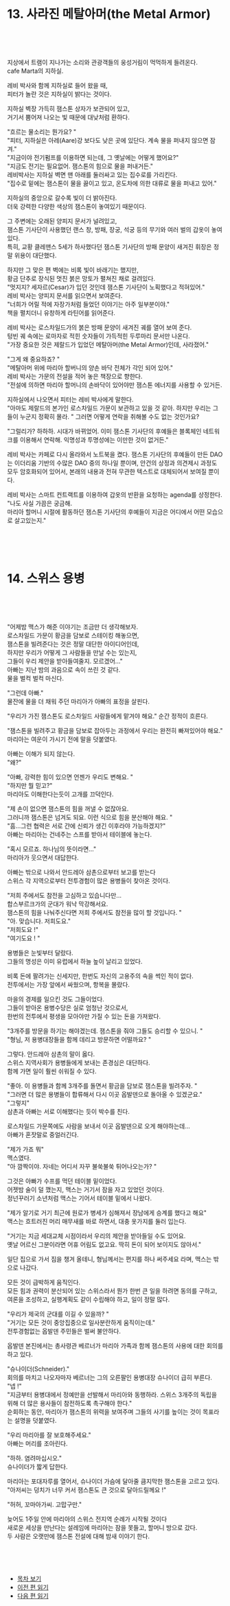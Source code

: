 # 13. 사라진 메탈아머(the Metal Armor) <br>
<br><br><br>

지상에서 트램이 지나가는 소리와 관광객들의 웅성거림이 먹먹하게 들려온다. <br>
cafe Marta의 지하실.<br>

레비 박사와 함께 지하실로 들어 왔을 때, <br>
피터가 놀란 것은 지하실이 밝다는 것이다. <br>

지하실 벽장 가득히 잼스톤 상자가 보관되어 있고, <br>
거기서 뿜어져 나오는 빛 때문에 대낮처럼 환하다. <br>

"흐르는 물소리는 뭔가요? " <br>
"피터, 지하실은 아레(Aare)강 보다도 낮은 곳에 있단다. 계속 물을 퍼내지 않으면 잠겨." <br>
"지금이야 전기펌프를 이용하면 되는데, 그 옛날에는 어떻게 했어요?" <br>
"지금도 전기는 필요없어. 잼스톤의 힘으로 물을 퍼내거든." <br>
레비박사는 지하실 벽면 맨 아래를 둘러싸고 있는 집수로를 가리킨다. <br>
"집수로 밑에는 잼스톤이 물을 끓이고 있고, 온도차에 의한 대류로 물을 퍼내고 있어." <br>

지하실의 중앙으로 갈수록 빛이 더 밝아진다. <br>
더욱 강력한 다양한 색상의 잼스톤이 놓여있기 때문이다.<br>

그 주변에는 오래된 양피지 문서가 널려있고, <br>
잼스톤 기사단이 사용했던 랜스 창, 방패, 장궁, 석궁 등의 무기와 여러 벌의 갑옷이 놓여있다. <br>
특히, 교황 클레맨스 5세가 하사했다던 잼스톤 기사단의 방패 문양이 새겨진 휘장은 정말 위용이 대단했다. <br>

하지만 그 맞은 편 벽에는 비록 빛이 바래기는 했지만, <br>
황금 단추로 장식된 멋진 붉은 망토가 펼쳐진 채로 걸려있다.<br>
"멋지지? 세자르(Cesar)가 입던 것인데 잼스톤 기사단이 노획했다고 적혀있어." <br>
레비 박사는 양피지 문서를 읽으면서 보여준다.<br>
"너희가 어릴 적에 자장가처럼 들었던 이야기는 아주 일부분이야."<br>
책을 펼치더니 유창하게 라틴어를 읽어준다.<br>

레비 박사는 로스차일드가의 붉은 방패 문양이 새겨진 궤를 열어 보여 준다. <br>
텅빈 궤 속에는 로마자로 적힌 숫자들이 가득적힌 두루마리 문서만 나온다.<br>
"가장 중요한 것은 제랄드가 입었던 메탈아머(the Metal Armor)인데, 사라졌어." <br>

"그게 왜 중요하죠? " <br>
"메탈아머 위에 마리아 할버니의 양손 바닥 전체가 각인 되어 있어." <br>
레비 박사는 가문의 전설을 적어 놓은 책장으로 향한다.<br>
"전설에 의하면 마리아 할머니의 손바닥이 있어야만 잼스톤 에너지를 사용할 수 있거든. <br>

지하실에서 나오면서 피터는 레비 박사에게 말한다.<br>
"아마도 제랄드의 본가인 로스차일드 가문이 보관하고 있을 것 같아.
하지만 우리는 그들이 누군지 정확히 몰라. "
그러면 어떻게 연락을 취해볼 수도 없는 것인가요?

"그럴리가? 하하하. 시대가 바뀌었어. 
이미 잼스톤 기사단의 후예들은 블록체인 네트워크를 이용해서 연락해.
익명성과 투명성에는 이만한 것이 없거든."

레비 박사는 카페로 다시 올라와서 노트북을 켰다. 
잼스톤 기사단의 후예들이 만든 DAO는 이더리움 기반의 수많은 DAO 중의 하나일 뿐이며,
안건의 상정과 의견제시 과정도 모두 암호화되어 있어서, 본래의 내용과 전혀 무관한 텍스트로 대체되어서 보여질 뿐이다.  

레비 박사는 스마트 컨트랙트를 이용하여 갑옷의 반환을 요청하는 agenda를 상정한다.<br>
"나도 사실 가끔은 궁금해. <br>
마리아 할머니 시절에 활동하던 잼스톤 기사단의 후예들이 지금은 어디에서 어떤 모습으로 살고있는지." <br>

<br><br><br>

# 14. 스위스 용병 <br>
<br><br><br>

"어제밤 맥스가 해준 이야기는 조금만 더 생각해보자.<br>
로스차일드 가문이 황금을 담보로 스테이킹 해놓으면, <br>
잼스톤을 빌려준다는 것은 정말 대단한 아이디어인데, <br>
하지만 우리가 어떻게 그 사람들을 만날 수는 있는지, <br>
그들이 우리 제안을 받아들여줄지. 모르겠어..." <br>
아빠는 지난 밤의 과음으로 속이 쓰린 것 같다. <br>
물을 벌컥 벌컥 마신다. <br>

"그런데 아빠."<br>
물잔에 물을 더 채워 주던 마리아가 아빠의 표정을 살핀다.<br>

"우리가 가진 잼스톤도 로스차일드 사람들에게 맡겨야 해요."
순간 정적이 흐른다. <br>

"잼스톤을 빌려주고 황금을 담보로 잡아두는 과정에서 우리는 완전히 빠져있어야 해요." <br>
마리아는 여운이 가시기 전에 말을 덧붙였다. <br>

아빠는 이해가 되지 않는다. <br>
"왜?"<br>

"아빠, 강력한 힘이 있으면 언젠가 우리도 변해요. "<br>
"하지만 뭘 믿고?" <br>
마리아도 이해한다는듯이 고개를 끄덕인다. <br>

"제 손이 없으면 잼스톤의 힘을 꺼낼 수 없잖아요. <br>
그러니까 잼스톤은 넘겨도 되요. 이런 식으로 힘을 분산해야 해요. "<br>
"흠...그런 협력은 서로 간에 신뢰가 생긴 이후라야 가능하겠지?" <br>
아빠는 마리아는 건네주는 스프를 받아서 테이블에 놓는다.<br>

"혹시 모르죠. 하나님의 뜻이라면..." <br>
마리아가 웃으면서 대답한다. <br>

아빠는 밖으로 나와서 안드레아 삼촌으로부터 보고를 받는다 <br>
스위스 각 지역으로부터 전투경험이 많은 용병들이 찾아온 것이다. <br>

"저희 주에서도 참전을 고심하고 있습니다만... <br>
합스부르크가의 군대가 워낙 막강해서요. <br>
잼스톤의 힘을 나눠주신다면 저희 주에서도 참전을 많이 할 것입니다. "<br>
"아. 맞습니다. 저희도요."<br>
"저희도요 !" <br>
"여기도요 ! " <br>

용병들은 눈빛부터 달랐다. <br>
그들의 명성은 이미 유럽에서 하늘 높이 날리고 있었다. <br>

비록 돈에 팔려가는 신세지만, 한번도 자신의 고용주의 속을 썩인 적이 없다. <br>
전투에서는 가장 앞에서 싸웠으며, 항복을 몰랐다. <br>

마을의 경제를 일으킨 것도 그들이었다. <br>
그들이 받아온 용병수당은 실로 엄청난 것으로서, <br>
한번의 전투에서 평생을 모아야만 가질 수 있는 돈을 가져왔다. <br>

"3개주를 방문을 하기는 해야겠는데. 잼스톤을 줘야 그들도 승리할 수 있으니. "<br>
"형님, 저 용병대장들을 함께 데리고 방문하면 어떨까요? " <br>

그렇다. 안드레아 삼촌의 말이 옳다. <br>
스위스 지역사회가 용병들에게 보내는 존경심은 대단하다. <br>
함께 가면 일이 훨씬 쉬워질 수 있다. <br>

"좋아. 이 용병들과 함께 3개주를 돌면서 황금을 담보로 잼스톤을 빌려주자. "<br>
"그러면 더 많은 용병들이 합류해서 다시 이곳 옵발덴으로 돌아올 수 있겠군요."<br>
"그렇지"<br>
삼촌과 아빠는 서로 이해했다는 듯이 박수를 친다. <br>

로스차일드 가문쪽에도 사람을 보내서 이곳 옵발덴으로 오게 해야하는데...<br>
아빠가 혼잣말로 중얼러긴다. <br>

"제가 가죠 뭐"<br>
맥스였다.<br>
"아 깜짝이야. 자네는 어디서 자꾸 불쑥불쑥 튀어나오는가? "<br>

그것은 아빠가 수프를 먹던 테이블 밑이었다. <br>
어젯밤 술이 덜 깼는지, 맥스는 거기서 잠을 자고 있었던 것이다. <br>
정넌꾸러기 소년처럼 맥스는 기어서 테이블 밑에서 나왔다. <br>

"제가 알기로 거기 최근에 원로가 병세가 심해져서 장남에게 승계를 했다고 해요"<br>
맥스는 흐트러진 머리 매무새를 바로 하면서, 대충 옷가지를 둘러 입는다. <br>

"거기는 지금 세대교체 시점이라서 우리의 제안을 받아들일 수도 있어요. <br> 
옛날 어르신 그분이라면 어휴 어림도 없고요. 딱히 돈이 되어 보이지도 않아서."<br>

일단 집으로 가서 짐을 챙겨 올테니, 형님께서는 편지를 하나 써주세요 라며, 맥스는 밖으로 나갔다. <br>

모든 것이 급박하게 움직인다. <br>
모든 힘과 권력이 분산되어 있는 스위스라서 뭔가 한번 큰 일을 하려면 동의를 구하고,<br>
여론을 조성하고, 실행계획도 같이 수립해야 하고, 일이 정말 많다. <br>

"우리가 제국의 군대를 이길 수 있을까? "<br>
"거기는 모든 것이 중앙집중으로 일사분란하게 움직이는데." <br>
전투경험없는 옵발덴 주민들은 벌써 불안하다. <br>

옵발덴 본진에서는 총사령관 베르너가 마리아 가족과 함께 잼스톤의 사용에 대한 회의를 하고 있다. <br>

"슈나이더(Schneider)."<br>
회의를 마치고 나오자마자 베르너는 그의 오른팔인 용병대장 슈나이더 급히 부른다. <br>
"넵 !"<br>
"지금부터 용병대에서 정예만을 선발해서 마리아와 동행하라. 
스위스 3개주의 독립을 위해 더 많은 용사들이 참전하도록 촉구해야 한다."<br>
순회하는 동안, 마리아가 잼스톤의 위력을 보여주며 그들의 사기를 높이는 것이 목표라는 설명을 덧붙였다. <br>

"우리 마리아를 잘 보호해주세요."<br>
아빠는 머리를 조아린다. <br>

"하하. 염려마십시오." <br>
슈나이더가 짧게 답한다. <br>

마리아는 포대자루를 열어서, 슈나이더 가슴에 달아줄 큼지막한 잼스톤을 고르고 있다. <br>
"아저씨는 덩치가 너무 커서 잼스톤도 큰 것으로 달아드릴께요 !"<br>

"허허, 꼬마아가씨. 고맙구만." <br>

늦어도 1주일 안에 마리아의 스위스 전지역 순례가 시작될 것이다 <br>
새로운 세상을 만난다는 설레임에 마리아는 잠을 못들고, 할머니 방으로 갔다.<br>
두 사람은 오랫만에 잼스톤 전설에 대해 밤새 이야기 한다.<br>

<br><br><br>

* [목차 보기](content_kr.md) <br>
* [이전 편 읽기](/01_gemston/KR/1-04_(KR)mining_and_staking_2.md)
* [다음 편 읽기](/01_gemston/KR/2-01_(KR)the_rise_of_switzerland_2.md)